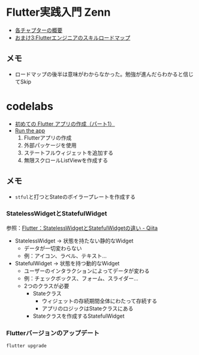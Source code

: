# Flutter実践入門 Zenn
- [各チャプターの概要](https://zenn.dev/kazutxt/books/flutter_practice_introduction/viewer/meta_structure)
- [おまけ3:Flutterエンジニアのスキルロードマップ](https://zenn.dev/kazutxt/books/flutter_practice_introduction/viewer/appendix_skill_loadmap)

## メモ
- ロードマップの後半は意味がわからなかった。勉強が進んだらわかると信じてSkip

# codelabs
- [初めての Flutter アプリの作成（パート1）](https://codelabs.developers.google.com/codelabs/first-flutter-app-pt1)
- [Run the app](https://flutter.dev/docs/get-started/test-drive#androidstudio)
    1. Flutterアプリの作成
    2. 外部パッケージを使用
    3. ステートフルウィジェットを追加する
    4. 無限スクロールListViewを作成する

## メモ

- `stful`と打つとStateのボイラープレートを作成する



### StatelessWidgetとStatefulWidget

参照：[Flutter：StatelessWidgetとStatefulWidgetの違い - Qiita](https://qiita.com/rindarinda5/items/496c70e54784921a31f0)
- StatelessWidget → 状態を持たない静的なWidget
    - データが一切変わらない
    - 例：アイコン、ラベル、テキスト...
- StatefulWidget → 状態を持つ動的なWidget
    - ユーザーのインタラクションによってデータが変わる
    - 例：チェックボックス、フォーム、スライダー...
    - 2つのクラスが必要
        - Stateクラス
            - ウィジェットの存続期間全体にわたって存続する
            - アプリのロジックはStateクラスにある
        - Stateクラスを作成するStatefulWidget

### Flutterバージョンのアップデート

```
flutter upgrade
```